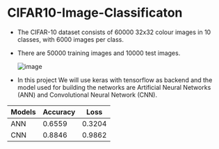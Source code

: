 # CIFAR10-Image-Classificaton

* The CIFAR-10 dataset consists of 60000 32x32 colour images in 10 classes, with 6000 images per class.
* There are 50000 training images and 10000 test images.

   ![image](https://user-images.githubusercontent.com/75809224/152293672-fc3c534f-527c-480e-92d2-24587d00b16c.png)

* In this project We will use keras with tensorflow as backend and the model used for building the networks are Artificial Neural Networks (ANN) and Convolutional Neural Network (CNN).




|  Models   |  Accuracy  |   Loss    |
| --------- | ---------- | --------  |
| ANN       |  0.6559    |  0.3204   | 
| CNN       |  0.8846    |  0.9862   | 
